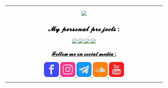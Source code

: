 <!-- DEB : Ligne -->
---
<!-- FIN : Ligne -->

<!-- DEB : Présentation -->

<!-- FIN : Présentation -->

<!-- DEB : Statistiques -->
<div align=center>
    <p align=center>
        <a href="https://github.com/jasongouzien-off/jasongouzien-off">
            <img align="center" src="https://github-readme-stats.vercel.app/api?username=jasongouzien-off&show_icons=true&hide_title=boolean&theme=dark">
        </a>
    </p>
 </div>
<!-- FIN : Statistiques -->

<!-- DEB : Repos Épinglés -->
<h2 align=center>𝓜𝔂 𝓹𝓮𝓻𝓼𝓸𝓷𝓪𝓵 𝓹𝓻𝓸𝓳𝓮𝓬𝓽𝓼 :</h2>

<div align=center margin="10px">
    <a href="https://github.com/breizh-cybersec/systemd-manager" target="_blank">
        <img align="center" src="https://github-readme-stats.vercel.app/api/pin/?username=breizh-cybersec&repo=systemd-manager&show_owner=true&theme=dark">
    </a>
    <a href="https://github.com/breizh-cybersec/softwares-manager" target="_blank">
        <img align="center" src="https://github-readme-stats.vercel.app/api/pin/?username=breizh-cybersec&repo=softwares-manager&show_owner=true&theme=dark">
    </a>
    <a href="https://github.com/breizh-cybersec/pentesting-tools" target="_blank">
        <img align="center" src="https://github-readme-stats.vercel.app/api/pin/?username=breizh-cybersec&repo=pentesting-tools&show_owner=true&theme=dark">
    </a>
    <a href="https://github.com/breizh-cybersec/sysadmin-tools" target="_blank">
        <img align="center" src="https://github-readme-stats.vercel.app/api/pin/?username=breizh-cybersec&repo=sysadmin-tools&show_owner=true&theme=dark"
    </a>
</div>
<!-- FIN : Repos Épinglés -->

<!-- DEB : Pied de Page -->
<h3 align=center>𝓕𝓸𝓵𝓵𝓸𝔀 𝓶𝓮 𝓸𝓷 𝓼𝓸𝓬𝓲𝓪𝓵 𝓶𝓮𝓭𝓲𝓪 :</h3>

<div align=center>
    <a href="https://fb.me/jasongouzien.off" target="_blank">
        <img src="/icons/facebook.png" alt="facebook" width="48" height="48">
    </a>
    <a href="https://instagr.am/jason.gouzien.off" target="_blank">
        <img src="/icons/instagram.png" alt="instagram" width="48" height="48">
    </a>
    <a href="https://t.me/jasongouzien" target="_blank">
        <img src="/icons/telegram.png" alt="telegram" width="48" heigth="48">
    </a>
    <a href="https://soundcloud.com/jason-gouzien" target="_blank">
        <img src="/icons/soundcloud.png" alt="soundcloud" width="48" height="48">
    </a>
    <a href="https://www.youtube.com/channel/UCTiCWv_qWGW0DCW1ivNimgQ" target="_blank">
        <img src="/icons/youtube.png" alt="youtube" width="48" height"48">
    </a>
</div>
<!-- FIN : Pied de Page -->

<!-- DEB : Ligne -->
---
<!-- DEB : Ligne -->

